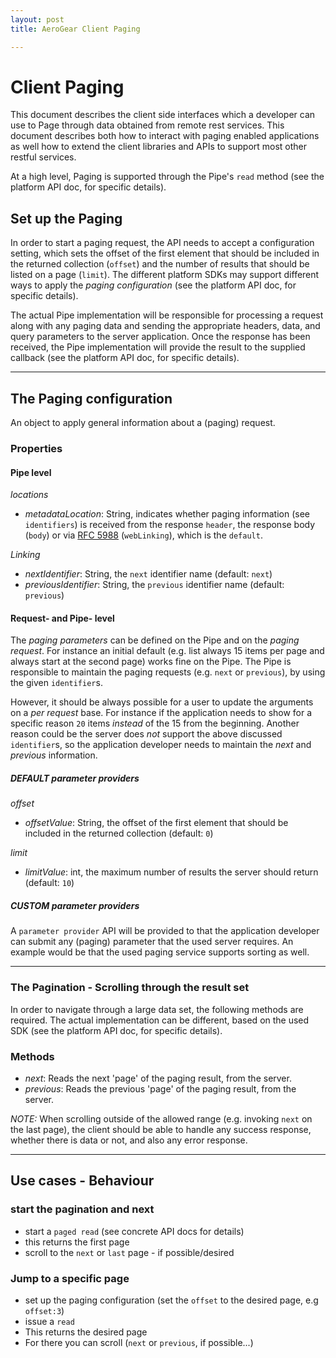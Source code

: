 ```yaml
---
layout: post
title: AeroGear Client Paging

---
```


# Client Paging

This document describes the client side interfaces which a developer can use to Page through data obtained from remote rest services.  This document describes both how to interact with paging enabled applications as well how to extend the client libraries and APIs to support most other restful services.

At a high level, Paging is supported through the Pipe's `read` method (see the platform API doc, for specific details).

## Set up the Paging

In order to start a paging request, the API needs to accept a configuration setting, which sets the offset of the first element that should be included in the returned collection (`offset`) and the number of results that should be listed on a page (`limit`). The different platform SDKs may support different ways to apply the _paging configuration_ (see the platform API doc, for specific details).

The actual Pipe implementation will be responsible for processing a request along with any paging data and sending the appropriate headers, data, and query parameters to the server application.  Once the response has been received, the Pipe implementation will provide the result to the supplied callback (see the platform API doc, for specific details).


***

## The Paging configuration

An object to apply general information about a (paging) request.

### Properties

#### Pipe level

*locations*

- _metadataLocation_: String, indicates whether paging information (see `identifiers`) is received from the response `header`, the response body (`body`) or via [RFC 5988](http://tools.ietf.org/html/rfc5988) (`webLinking`), which is the `default`.

*Linking*

- _nextIdentifier_: String, the `next` identifier name (default: `next`)
- _previousIdentifier_: String, the `previous` identifier name (default: `previous`)


#### Request- and Pipe- level

The _paging parameters_ can be defined on the Pipe and on the _paging request_. For instance an initial default (e.g. list always 15 items per page and always start at the second page) works fine on the Pipe. The Pipe is responsible to maintain the paging requests (e.g. `next` or `previous`), by using the given `identifier`s.

However, it should be always possible for a user to update the arguments on a _per request_ base. For instance if the application needs to show for a specific reason `20` items _instead_ of the 15 from the beginning. Another reason could be the server does _not_ support the above discussed `identifier`s, so the application developer needs to maintain the _next_ and _previous_ information.

##### DEFAULT parameter providers

*offset*

- _offsetValue_: String, the offset of the first element that should be included in the returned collection (default: `0`)

*limit*

- _limitValue_: int, the maximum number of results the server should return (default: `10`)

##### CUSTOM parameter providers

A `parameter provider` API will be provided to that the application developer can submit any (paging) parameter that the used server requires. An example would be that the used paging service supports sorting as well.

***

### The Pagination - Scrolling through the result set

In order to navigate through a large data set, the following methods are required. The actual implementation can be different, based on the used SDK (see the platform API doc, for specific details).

### Methods
- _next_: Reads the next 'page' of the paging result, from the server.
- _previous_: Reads the previous 'page' of the paging result, from the server.

_NOTE:_ When scrolling outside of the allowed range (e.g. invoking `next` on the last page), the client should be able to handle any success response, whether there is data or not, and also any error response.

***

## Use cases - Behaviour

### start the pagination and next

* start a `paged read` (see concrete API docs for details)
 * this returns the first page
 * scroll to the `next` or `last` page - if possible/desired

### Jump to a specific page

* set up the paging configuration (set the `offset` to the desired page, e.g `offset:3`)
* issue a `read`
 * This returns the desired page
 * For there you can scroll (`next` or `previous`, if possible...)

